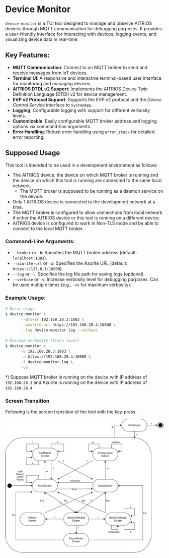 # Device Monitor

`device-monitor` is a TUI tool designed to manage and observe AITRIOS devices
through MQTT communication for debugging purposes. It provides a user-friendly
interface for interacting with devices, logging events, and visualizing device
data in real-time. 


## Key Features:
- **MQTT Communication**: Connect to an MQTT broker to send and receive messages from IoT devices.
- **Terminal UI**: A responsive and interactive terminal-based user interface for monitoring and managing devices.
- **AITRIOS DTDL v2 Support**: Implements the AITRIOS Device Twin Definition Language (DTDl) v2 for device management.
- **EVP v2 Protocol Support**: Supports the EVP v2 protocol and the _Device Control Service_ interface to `SystemApp`.
- **Logging**: Configurable logging with support for different verbosity levels.
- **Customizable**: Easily configurable MQTT broker address and logging options via command-line arguments.
- **Error Handling**: Robust error handling using `error_stack` for detailed error reporting.

## Supposed Usage
This tool is intended to be used in a development environment as follows:

- The AITRIOS device, the device on which MQTT broker is running and the device on
  which this tool is running are connected to the same local network.
  - The MQTT broker is supposed to be running as a daemon service on the device.
- Only 1 AITRIOS device is connected to the development network at a time.
- The MQTT broker is configured to allow connections from local network if
  either the AITRIOS device or this tool is running on a different device.
- AITRIOS device is configured to work in Non-TLS mode and be able to connect to
  the local MQTT broker.

### Command-Line Arguments:
- `--broker` or `-b`: Specifies the MQTT broker address (default: `localhost:1883`).
- `--azurite-url` or `-a`: Specifies the Azurite URL (default: `https://127.0.1:10000`).
- `--log` or `-l`: Specifies the log file path for saving logs (optional).
- `--verbose` or `-v`: Increase verbosity level for debugging purposes. Can be used multiple times (e.g., `-vv` for maximum verbosity).

### Example Usage:
```bash
# Basic usage
$ device-monitor \
       --broker 192.168.28.3:1883 \
       --azurite-url https://192.168.28.4:10000 \
       --log device-monitor.log --verbose

# Maximum verbosity (trace level)
$ device-monitor \
       -b 192.168.28.3:1883 \
       -a https://192.168.28.4:10000 \
       -l device-monitor.log \
       -vv
```

*) Suppose MQTT broker is running on the device with IP address of
`192.168.28.3` and Azurite is running on the device with IP address of `192.168.28.4`

### Screen Transition

Following is the screen transition of the tool with the key-press:

![Screen Transition](doc/DeviceMonitor.png)
